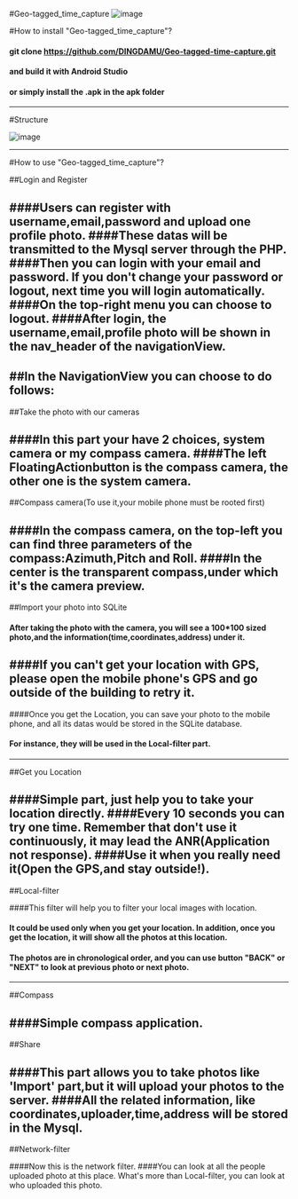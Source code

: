 #Geo-tagged_time_capture
![image](http://php-dingdamu.rhcloud.com/structure.png)


#How to install "Geo-tagged_time_capture"?

#### git clone https://github.com/DINGDAMU/Geo-tagged-time-capture.git
#### and build it with Android Studio
#### or simply install the .apk in the apk folder 

---

#Structure

![image](http://php-dingdamu.rhcloud.com/QQ20160530-0.png)

---



#How to use "Geo-tagged_time_capture"?

##Login and Register 
 
 
####Users can register with username,email,password and upload one profile photo. 
####These datas will be transmitted to the Mysql server through the PHP. 
####Then you can login with your email and password. If you don't change your password or logout, next time you will login automatically.
####On the top-right menu you can choose to logout.
####After login, the username,email,profile photo will be shown in the nav_header of the navigationView.
 ---
 
##In the NavigationView you can choose to do follows:
 ---
  

##Take the photo with our cameras



####In this part your have 2 choices, system camera or my compass camera. 
####The left FloatingActionbutton is the compass camera, the other one is the system camera. 
--- 

##Compass camera(To use it,your mobile phone must be rooted first)
 
 
####In the compass camera, on the top-left you can find three parameters of the compass:Azimuth,Pitch and Roll. 
####In the center is the transparent compass,under which it's the camera preview.
 ---

##Import your photo into SQLite

 
#### After taking the photo with the camera, you will see a 100*100 sized photo,and the information(time,coordinates,address) under it. 
####If you can't get your location with GPS, please open the mobile phone's GPS and go outside of the building to retry it.
---

####Once you get the Location, you can save your photo to the mobile phone, and all its datas would be stored in the SQLite database.
#### For instance, they will be used in the Local-filter part.

---

##Get you Location
 
 
####Simple part, just help you to take your location directly.
####Every 10 seconds you can try one time. Remember that don't use it continuously, it may lead the ANR(Application not response). 
####Use it when you really need it(Open the GPS,and stay outside!).
---

##Local-filter

 
####This filter will help you to filter your local images with location.
#### It could be used only when you get your location. In addition, once you get the location, it will show all the photos at this location.
#### The photos are in chronological order, and you can use button "BACK" or "NEXT" to look at previous  photo or next photo.
---
##Compass
 
 
####Simple compass application.
---
##Share
 
 
####This part allows you to take photos like 'Import' part,but it will upload your photos to the server. 
####All the related information, like coordinates,uploader,time,address will be stored in the Mysql.
---
##Network-filter

 
####Now this is the network filter.
####You can look at all the people uploaded photo at this place. What's more than Local-filter, you can look at who uploaded this photo.

 
 

